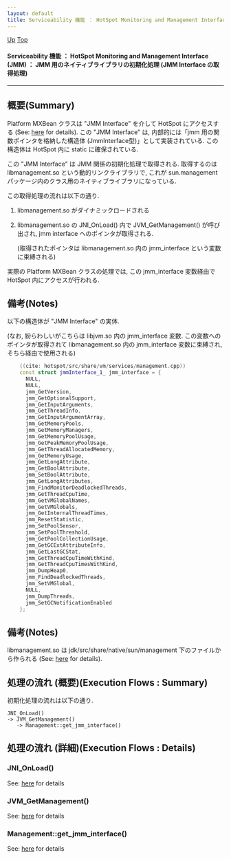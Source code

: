```yaml
---
layout: default
title: Serviceability 機能 ： HotSpot Monitoring and Management Interface (JMM) ： JMM 用のネイティブライブラリの初期化処理 (JMM Interface の取得処理)  
---
```

[Up](noGZ5mfSen.html) [Top](../index.html)

#### Serviceability 機能 ： HotSpot Monitoring and Management Interface (JMM) ： JMM 用のネイティブライブラリの初期化処理 (JMM Interface の取得処理)  

--- 
## 概要(Summary)
Platform MXBean クラスは "JMM Interface" を介して HotSpot にアクセスする (See: [here](noRM-0G7af.html) for details).
この "JMM Interface" は, 
内部的には「jmm 用の関数ポインタを格納した構造体 (JmmInterface型)」として実装されている.
この構造体は HotSpot 内に static に確保されている.

この "JMM Interface" は JMM 関係の初期化処理で取得される.
取得するのは libmanagement.so という動的リンクライブラリで, 
これが sun.management パッケージ内のクラス用のネイティブライブラリになっている.

この取得処理の流れは以下の通り.

1. libmanagement.so がダイナミックロードされる

2. libmanagement.so の JNI_OnLoad() 内で JVM_GetManagement() が呼び出され, 
   jmm interface へのポインタが取得される.

   (取得されたポインタは libmanagement.so 内の jmm_interface という変数に束縛される)

実際の Platform MXBean クラスの処理では, 
この jmm_interface 変数経由で HotSpot 内にアクセスが行われる.

## 備考(Notes)
以下の構造体が "JMM Interface" の実体. 

(なお, 紛らわしいがこちらは libjvm.so 内の jmm_interface 変数. 
この変数へのポインタが取得されて libmanagement.so 内の jmm_interface 変数に束縛され, 
そちら経由で使用される)


```cpp
    ((cite: hotspot/src/share/vm/services/management.cpp))
    const struct jmmInterface_1_ jmm_interface = {
      NULL,
      NULL,
      jmm_GetVersion,
      jmm_GetOptionalSupport,
      jmm_GetInputArguments,
      jmm_GetThreadInfo,
      jmm_GetInputArgumentArray,
      jmm_GetMemoryPools,
      jmm_GetMemoryManagers,
      jmm_GetMemoryPoolUsage,
      jmm_GetPeakMemoryPoolUsage,
      jmm_GetThreadAllocatedMemory,
      jmm_GetMemoryUsage,
      jmm_GetLongAttribute,
      jmm_GetBoolAttribute,
      jmm_SetBoolAttribute,
      jmm_GetLongAttributes,
      jmm_FindMonitorDeadlockedThreads,
      jmm_GetThreadCpuTime,
      jmm_GetVMGlobalNames,
      jmm_GetVMGlobals,
      jmm_GetInternalThreadTimes,
      jmm_ResetStatistic,
      jmm_SetPoolSensor,
      jmm_SetPoolThreshold,
      jmm_GetPoolCollectionUsage,
      jmm_GetGCExtAttributeInfo,
      jmm_GetLastGCStat,
      jmm_GetThreadCpuTimeWithKind,
      jmm_GetThreadCpuTimesWithKind,
      jmm_DumpHeap0,
      jmm_FindDeadlockedThreads,
      jmm_SetVMGlobal,
      NULL,
      jmm_DumpThreads,
      jmm_SetGCNotificationEnabled
    };
```

## 備考(Notes)
libmanagement.so は jdk/src/share/native/sun/management 下のファイルから作られる
(See: [here](no7882LhG.html) for details).


## 処理の流れ (概要)(Execution Flows : Summary)
初期化処理の流れは以下の通り.

```
JNI_OnLoad()
-> JVM_GetManagement()
   -> Management::get_jmm_interface()
```


## 処理の流れ (詳細)(Execution Flows : Details)
### JNI_OnLoad()
See: [here](no2114H-t.html) for details
### JVM_GetManagement()
See: [here](no2114UI0.html) for details
### Management::get_jmm_interface()
See: [here](no2114GSD.html) for details







